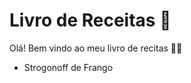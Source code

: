 # Livro de Receitas :dancer: 

Olá! Bem vindo ao meu livro de recitas :man_cook: 

- Strogonoff de Frango